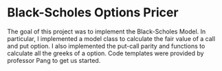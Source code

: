 # Black-Scholes Options Pricer
The goal of this project was to implement the Black-Scholes Model. In particular, I implemented a model class to calculate the fair value of a call and put option. I also implemented the put-call parity and functions to calculate all the greeks of a option. Code templates were provided by professor Pang to get us started.
